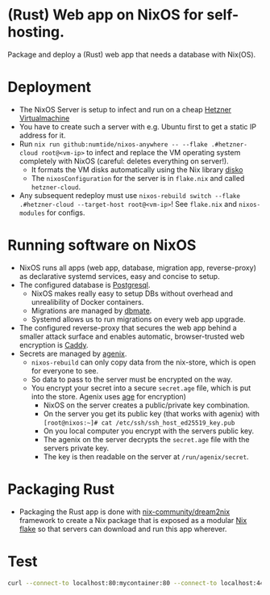 # (Rust) Web app on NixOS for self-hosting.
Package and deploy a (Rust) web app that needs a database
with Nix(OS).

# Deployment
- The NixOS Server is setup to infect and run on a cheap [Hetzner Virtualmachine](https://www.hetzner.com/de/cloud)
- You have to create such a server with e.g. Ubuntu first to get a static IP address for it.
- Run `nix run github:numtide/nixos-anywhere -- --flake .#hetzner-cloud root@<vm-ip>` to infect and replace
  the VM operating system completely with NixOS (careful: deletes everything on server!).
  - It formats the VM disks automatically using the Nix library [disko](https://github.com/nix-community/disko)
  - The `nixosConfiguration` for the server is in `flake.nix` and called `hetzner-cloud`.
- Any subsequent redeploy must use `nixos-rebuild switch --flake .#hetzner-cloud --target-host root@<vm-ip>`!
  See `flake.nix` and `nixos-modules` for configs.

# Running software on NixOS

- NixOS runs all apps (web app, database, migration app, reverse-proxy) as declarative systemd services, easy
  and concise to setup.
- The configured database is [Postgresql](https://nixos.wiki/wiki/PostgreSQL).
  - NixOS makes really easy to setup DBs without overhead and unrealibility of Docker containers.
  - Migrations are managed by [dbmate](https://github.com/amacneil/dbmate).
  - Systemd allows us to run migrations on every web app upgrade.
- The configured reverse-proxy that secures the web app behind a smaller attack surface and
  enables automatic, browser-trusted web encryption is [Caddy](https://nixos.wiki/wiki/Caddy).
- Secrets are managed by [agenix](https://github.com/ryantm/agenix).
  - `nixos-rebuild` can only copy data from the nix-store, which is open for everyone to see.
  - So data to pass to the server must be encrypted on the way.
  - You encrypt your secret into a secure `secret.age` file, which is put into the store.
    Agenix uses [age](https://github.com/FiloSottile/age) for encryption) 
    - NixOS on the server creates a public/private key combination.
    - On the server you get its public key (that works with agenix) with
      `[root@nixos:~]# cat /etc/ssh/ssh_host_ed25519_key.pub`
    - On you local computer you encrypt with the servers public key.
    - The agenix on the server decrypts the `secret.age` file with the servers private key.
    - The key is then readable on the server at `/run/agenix/secret`.

# Packaging Rust
- Packaging the Rust app is done with [nix-community/dream2nix](https://github.com/nix-community/dream2nix) framework
  to create a Nix package that is exposed as a modular [Nix flake](https://nixos.wiki/wiki/Flakes)
  so that servers can download and run this app wherever.


# Test

```bash
curl --connect-to localhost:80:mycontainer:80 --connect-to localhost:443:mycontainer:443 http://localhost -k -L
```